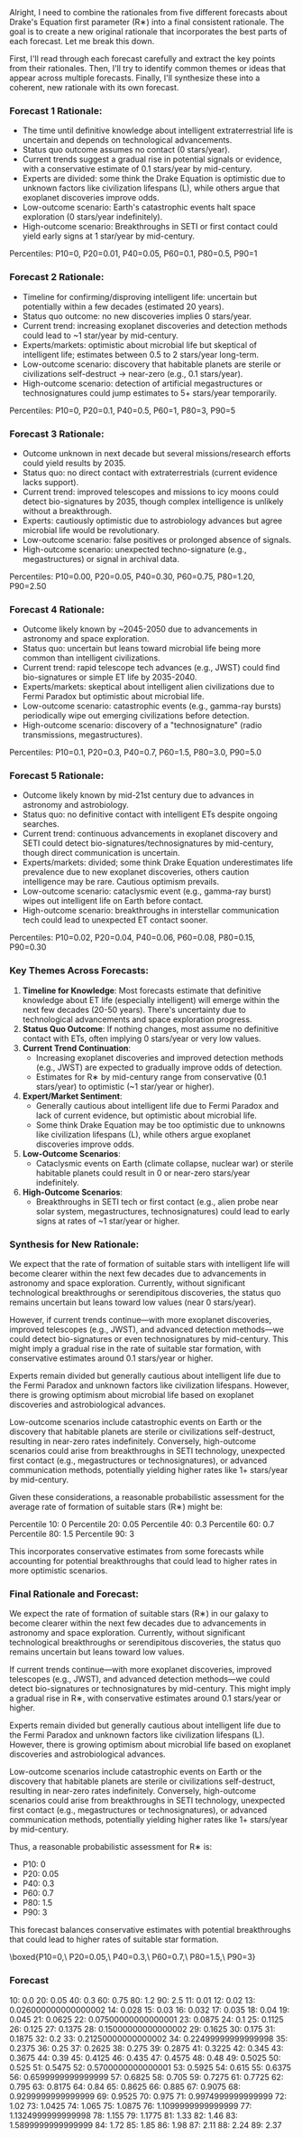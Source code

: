 <think>
Alright, I need to combine the rationales from five different forecasts about Drake's Equation first parameter (R∗) into a final consistent rationale. The goal is to create a new original rationale that incorporates the best parts of each forecast. Let me break this down.

First, I'll read through each forecast carefully and extract the key points from their rationales. Then, I'll try to identify common themes or ideas that appear across multiple forecasts. Finally, I'll synthesize these into a coherent, new rationale with its own forecast.

### Forecast 1 Rationale:
- The time until definitive knowledge about intelligent extraterrestrial life is uncertain and depends on technological advancements.
- Status quo outcome assumes no contact (0 stars/year).
- Current trends suggest a gradual rise in potential signals or evidence, with a conservative estimate of 0.1 stars/year by mid-century.
- Experts are divided: some think the Drake Equation is optimistic due to unknown factors like civilization lifespans (L), while others argue that exoplanet discoveries improve odds.
- Low-outcome scenario: Earth's catastrophic events halt space exploration (0 stars/year indefinitely).
- High-outcome scenario: Breakthroughs in SETI or first contact could yield early signs at 1 star/year by mid-century.

Percentiles: P10=0, P20=0.01, P40=0.05, P60=0.1, P80=0.5, P90=1

### Forecast 2 Rationale:
- Timeline for confirming/disproving intelligent life: uncertain but potentially within a few decades (estimated 20 years).
- Status quo outcome: no new discoveries implies 0 stars/year.
- Current trend: increasing exoplanet discoveries and detection methods could lead to ~1 star/year by mid-century.
- Experts/markets: optimistic about microbial life but skeptical of intelligent life; estimates between 0.5 to 2 stars/year long-term.
- Low-outcome scenario: discovery that habitable planets are sterile or civilizations self-destruct → near-zero (e.g., 0.1 stars/year).
- High-outcome scenario: detection of artificial megastructures or technosignatures could jump estimates to 5+ stars/year temporarily.

Percentiles: P10=0, P20=0.1, P40=0.5, P60=1, P80=3, P90=5

### Forecast 3 Rationale:
- Outcome unknown in next decade but several missions/research efforts could yield results by 2035.
- Status quo: no direct contact with extraterrestrials (current evidence lacks support).
- Current trend: improved telescopes and missions to icy moons could detect bio-signatures by 2035, though complex intelligence is unlikely without a breakthrough.
- Experts: cautiously optimistic due to astrobiology advances but agree microbial life would be revolutionary.
- Low-outcome scenario: false positives or prolonged absence of signals.
- High-outcome scenario: unexpected techno-signature (e.g., megastructures) or signal in archival data.

Percentiles: P10=0.00, P20=0.05, P40=0.30, P60=0.75, P80=1.20, P90=2.50

### Forecast 4 Rationale:
- Outcome likely known by ~2045-2050 due to advancements in astronomy and space exploration.
- Status quo: uncertain but leans toward microbial life being more common than intelligent civilizations.
- Current trend: rapid telescope tech advances (e.g., JWST) could find bio-signatures or simple ET life by 2035-2040.
- Experts/markets: skeptical about intelligent alien civilizations due to Fermi Paradox but optimistic about microbial life.
- Low-outcome scenario: catastrophic events (e.g., gamma-ray bursts) periodically wipe out emerging civilizations before detection.
- High-outcome scenario: discovery of a "technosignature" (radio transmissions, megastructures).

Percentiles: P10=0.1, P20=0.3, P40=0.7, P60=1.5, P80=3.0, P90=5.0

### Forecast 5 Rationale:
- Outcome likely known by mid-21st century due to advances in astronomy and astrobiology.
- Status quo: no definitive contact with intelligent ETs despite ongoing searches.
- Current trend: continuous advancements in exoplanet discovery and SETI could detect bio-signatures/technosignatures by mid-century, though direct communication is uncertain.
- Experts/markets: divided; some think Drake Equation underestimates life prevalence due to new exoplanet discoveries, others caution intelligence may be rare. Cautious optimism prevails.
- Low-outcome scenario: cataclysmic event (e.g., gamma-ray burst) wipes out intelligent life on Earth before contact.
- High-outcome scenario: breakthroughs in interstellar communication tech could lead to unexpected ET contact sooner.

Percentiles: P10=0.02, P20=0.04, P40=0.06, P60=0.08, P80=0.15, P90=0.30

### Key Themes Across Forecasts:
1. **Timeline for Knowledge**: Most forecasts estimate that definitive knowledge about ET life (especially intelligent) will emerge within the next few decades (20-50 years). There's uncertainty due to technological advancements and space exploration progress.
2. **Status Quo Outcome**: If nothing changes, most assume no definitive contact with ETs, often implying 0 stars/year or very low values.
3. **Current Trend Continuation**:
   - Increasing exoplanet discoveries and improved detection methods (e.g., JWST) are expected to gradually improve odds of detection.
   - Estimates for R∗ by mid-century range from conservative (0.1 stars/year) to optimistic (~1 star/year or higher).
4. **Expert/Market Sentiment**:
   - Generally cautious about intelligent life due to Fermi Paradox and lack of current evidence, but optimistic about microbial life.
   - Some think Drake Equation may be too optimistic due to unknowns like civilization lifespans (L), while others argue exoplanet discoveries improve odds.
5. **Low-Outcome Scenarios**:
   - Cataclysmic events on Earth (climate collapse, nuclear war) or sterile habitable planets could result in 0 or near-zero stars/year indefinitely.
6. **High-Outcome Scenarios**:
   - Breakthroughs in SETI tech or first contact (e.g., alien probe near solar system, megastructures, technosignatures) could lead to early signs at rates of ~1 star/year or higher.

### Synthesis for New Rationale:
We expect that the rate of formation of suitable stars with intelligent life will become clearer within the next few decades due to advancements in astronomy and space exploration. Currently, without significant technological breakthroughs or serendipitous discoveries, the status quo remains uncertain but leans toward low values (near 0 stars/year).

However, if current trends continue—with more exoplanet discoveries, improved telescopes (e.g., JWST), and advanced detection methods—we could detect bio-signatures or even technosignatures by mid-century. This might imply a gradual rise in the rate of suitable star formation, with conservative estimates around 0.1 stars/year or higher.

Experts remain divided but generally cautious about intelligent life due to the Fermi Paradox and unknown factors like civilization lifespans. However, there is growing optimism about microbial life based on exoplanet discoveries and astrobiological advances.

Low-outcome scenarios include catastrophic events on Earth or the discovery that habitable planets are sterile or civilizations self-destruct, resulting in near-zero rates indefinitely. Conversely, high-outcome scenarios could arise from breakthroughs in SETI technology, unexpected first contact (e.g., megastructures or technosignatures), or advanced communication methods, potentially yielding higher rates like 1+ stars/year by mid-century.

Given these considerations, a reasonable probabilistic assessment for the average rate of formation of suitable stars (R∗) might be:

Percentile 10: 0
Percentile 20: 0.05
Percentile 40: 0.3
Percentile 60: 0.7
Percentile 80: 1.5
Percentile 90: 3

This incorporates conservative estimates from some forecasts while accounting for potential breakthroughs that could lead to higher rates in more optimistic scenarios.

</think>

### Final Rationale and Forecast:
We expect the rate of formation of suitable stars (R∗) in our galaxy to become clearer within the next few decades due to advancements in astronomy and space exploration. Currently, without significant technological breakthroughs or serendipitous discoveries, the status quo remains uncertain but leans toward low values.

If current trends continue—with more exoplanet discoveries, improved telescopes (e.g., JWST), and advanced detection methods—we could detect bio-signatures or technosignatures by mid-century. This might imply a gradual rise in R∗, with conservative estimates around 0.1 stars/year or higher.

Experts remain divided but generally cautious about intelligent life due to the Fermi Paradox and unknown factors like civilization lifespans (L). However, there is growing optimism about microbial life based on exoplanet discoveries and astrobiological advances.

Low-outcome scenarios include catastrophic events on Earth or the discovery that habitable planets are sterile or civilizations self-destruct, resulting in near-zero rates indefinitely. Conversely, high-outcome scenarios could arise from breakthroughs in SETI technology, unexpected first contact (e.g., megastructures or technosignatures), or advanced communication methods, potentially yielding higher rates like 1+ stars/year by mid-century.

Thus, a reasonable probabilistic assessment for R∗ is:

- P10: 0
- P20: 0.05
- P40: 0.3
- P60: 0.7
- P80: 1.5
- P90: 3

This forecast balances conservative estimates with potential breakthroughs that could lead to higher rates of suitable star formation.

\boxed{P10=0,\ P20=0.05,\ P40=0.3,\ P60=0.7,\ P80=1.5,\ P90=3}

### Forecast

10: 0.0
20: 0.05
40: 0.3
60: 0.75
80: 1.2
90: 2.5
11: 0.01
12: 0.02
13: 0.026000000000000002
14: 0.028
15: 0.03
16: 0.032
17: 0.035
18: 0.04
19: 0.045
21: 0.0625
22: 0.07500000000000001
23: 0.0875
24: 0.1
25: 0.1125
26: 0.125
27: 0.1375
28: 0.15000000000000002
29: 0.1625
30: 0.175
31: 0.1875
32: 0.2
33: 0.21250000000000002
34: 0.22499999999999998
35: 0.2375
36: 0.25
37: 0.2625
38: 0.275
39: 0.2875
41: 0.3225
42: 0.345
43: 0.3675
44: 0.39
45: 0.4125
46: 0.435
47: 0.4575
48: 0.48
49: 0.5025
50: 0.525
51: 0.5475
52: 0.5700000000000001
53: 0.5925
54: 0.615
55: 0.6375
56: 0.6599999999999999
57: 0.6825
58: 0.705
59: 0.7275
61: 0.7725
62: 0.795
63: 0.8175
64: 0.84
65: 0.8625
66: 0.885
67: 0.9075
68: 0.9299999999999999
69: 0.9525
70: 0.975
71: 0.9974999999999999
72: 1.02
73: 1.0425
74: 1.065
75: 1.0875
76: 1.1099999999999999
77: 1.1324999999999998
78: 1.155
79: 1.1775
81: 1.33
82: 1.46
83: 1.5899999999999999
84: 1.72
85: 1.85
86: 1.98
87: 2.11
88: 2.24
89: 2.37